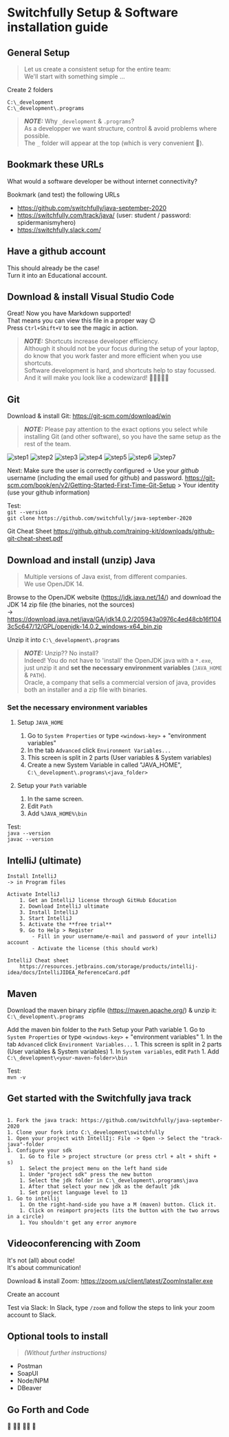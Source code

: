 # Switchfully Setup & Software installation guide

## General Setup
> Let us create a consistent setup for the entire team: \
    We'll start with something simple ...

Create 2 folders

`C:\_development`\
`C:\_development\.programs`

> **_NOTE:_**  Why `_development` & `.programs`? \
    As a developper we want structure, control & avoid problems where possible.\
    The `_` folder will appear at the top (which is very convenient 🤠).

## Bookmark these URLs
What would a software developer be without internet connectivity?

Bookmark (and test) the following URLs
* https://github.com/switchfully/java-september-2020
* https://switchfully.com/track/java/ (user: student / password: spidermanismyhero)
* https://switchfully.slack.com/

## Have a github account
This should already be the case! \
Turn it into an Educational account.

## Download & install Visual Studio Code
Great! Now you have Markdown supported!\
That means you can view this file in a proper way 😉\
Press `Ctrl+Shift+V` to see the magic in action.

> **_NOTE:_**  Shortcuts increase developer efficiency. \
    Although it should not be your focus during the setup of your laptop, do know that you work faster and more efficient when you use shortcuts.\
    Software development is hard, and shortcuts help to stay focussed.\
    And it will make you look like a codewizard! 🧙‍♂️🧙🏼‍♀️

## Git
Download & install Git: https://git-scm.com/download/win
> **_NOTE:_**  Please pay attention to the exact options you select while installing Git (and other software), so you have the same setup as the rest of the team.

![step1](assets/setup-git-1.PNG)
![step2](assets/setup-git-2.PNG)
![step3](assets/setup-git-3.PNG)
![step4](assets/setup-git-4.PNG)
![step5](assets/setup-git-5.PNG)
![step6](assets/setup-git-6.PNG)
![step7](assets/setup-git-7.PNG)

Next: Make sure the user is correctly configured -> Use your *github* username (including the email used for github) and password.
    https://git-scm.com/book/en/v2/Getting-Started-First-Time-Git-Setup > Your identity (use your github information)

Test:\
`git --version`\
`git clone https://github.com/switchfully/java-september-2020`

Git Cheat Sheet https://github.github.com/training-kit/downloads/github-git-cheat-sheet.pdf

## Download and install (unzip) Java
> Multiple versions of Java exist, from different companies.\
    We use OpenJDK 14.
    
Browse to the OpenJDK website (https://jdk.java.net/14/) and download the JDK 14 zip file (the binaries, not the sources)\
-> https://download.java.net/java/GA/jdk14.0.2/205943a0976c4ed48cb16f1043c5c647/12/GPL/openjdk-14.0.2_windows-x64_bin.zip

Unzip it into `C:\_development\.programs`

> **_NOTE:_**  Unzip?? No install? \
    Indeed! You do not have to 'install' the OpenJDK java with a `*.exe`, just unzip it and **set the necessary environment variables** (`JAVA_HOME` & `PATH`).\
    Oracle, a company that sells a commercial version of java, provides both an installer and a zip file with binaries.
    
### Set the necessary environment variables
1. Setup `JAVA_HOME`
    1. Go to `System Properties` or type `<windows-key>` + "environment variables"
    1. In the tab `Advanced` click `Environment Variables...`
    1. This screen is split in 2 parts (User variables & System variables)
    1. Create a new System Variable in called "JAVA_HOME", `C:\_development\.programs\<java_folder>`

1. Setup your `Path` variable
    1. In the same screen.
    1. Edit `Path`
    1. Add `%JAVA_HOME%\bin`

Test:\
`java --version`\
`javac --version`

## IntelliJ (ultimate)

    Install IntelliJ
    -> in Program files
    
    Activate IntelliJ
        1. Get an IntelliJ license through GitHub Education
        2. Download IntelliJ ultimate
        3. Install IntelliJ
        3. Start IntelliJ
        5. Activate the **free trial**
        9. Go to Help > Register
            - Fill in your username/e-mail and password of your intelliJ account
            - Activate the license (this should work)

    IntelliJ Cheat sheet
        https://resources.jetbrains.com/storage/products/intellij-idea/docs/IntelliJIDEA_ReferenceCard.pdf

## Maven
Download the maven binary zipfile (https://maven.apache.org/) & unzip it: `C:\_development\.programs`

Add the maven bin folder to the `Path`
Setup your Path variable
    1. Go to `System Properties` or type `<windows-key>` + "environment variables"
    1. In the tab `Advanced` click `Environment Variables...`
    1. This screen is split in 2 parts (User variables & System variables)
    1. In `System variables`, edit `Path`
    1. Add `C:\_development\<your-maven-folder>\bin`

Test:\
`mvn -v`



## Get started with the Switchfully java track
    ​
    1. Fork the java track: https://github.com/switchfully/java-september-2020
    1. Clone your fork into C:\_development\switchfully
    1. Open your project with IntellIj: File -> Open -> Select the "track-java"-folder
    1. Configure your sdk
        1. Go to file > project structure (or press ctrl + alt + shift + s)
        1. Select the project menu on the left hand side
        1. Under "project sdk" press the new button
        1. Select the jdk folder in C:\_development\.programs\java
        1. After that select your new jdk as the default jdk
        1. Set project language level to 13
    1. Go to intellij
        1. On the right-hand-side you have a M (maven) button. Click it.
        1. Click on reimport projects (its the button with the two arrows in a circle)
        1. You shouldn't get any error anymore

## Videoconferencing with Zoom
It's not (all) about code!\
It's about communication!

Download & install Zoom: https://zoom.us/client/latest/ZoomInstaller.exe

Create an account

Test via Slack:
In Slack, type `/zoom` and follow the steps to link your zoom account to Slack.

## Optional tools to install
> _(Without further instructions)_
* Postman
* SoapUI
* Node/NPM
* DBeaver

## Go Forth and Code
🚀 👩‍💻 👨‍💻 🎯 
